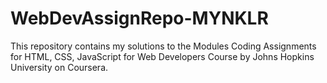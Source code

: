 # WebDevAssignRepo-MYNKLR
This repository contains my solutions to the Modules Coding Assignments for HTML, CSS, JavaScript for Web Developers Course by Johns Hopkins University on Coursera.
